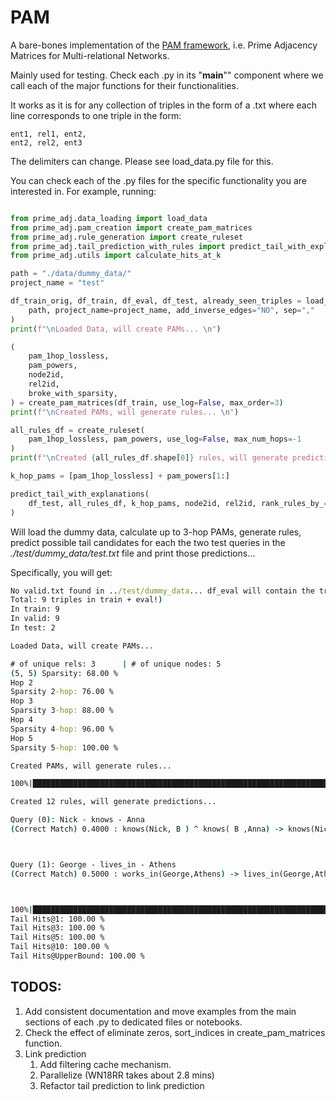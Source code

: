 # PAM
A bare-bones implementation of the [PAM framework](https://arxiv.org/abs/2209.06575), i.e. Prime Adjacency Matrices for Multi-relational Networks.


Mainly used for testing.
Check each .py in its "__main__"" component where we call each of the major functions for their functionalities.

It works as it is for any collection of triples in the form of a .txt where each line corresponds to one triple
in the form:

```
ent1, rel1, ent2,
ent2, rel2, ent3
```
The delimiters can change. Please see load_data.py file for this.

You can check each of the .py files for the specific functionality you are interested in.
For example, running:

```py

from prime_adj.data_loading import load_data
from prime_adj.pam_creation import create_pam_matrices
from prime_adj.rule_generation import create_ruleset
from prime_adj.tail_prediction_with_rules import predict_tail_with_explanations
from prime_adj.utils import calculate_hits_at_k

path = "./data/dummy_data/"
project_name = "test"

df_train_orig, df_train, df_eval, df_test, already_seen_triples = load_data(
    path, project_name=project_name, add_inverse_edges="NO", sep=","
)
print(f"\nLoaded Data, will create PAMs... \n")

(
    pam_1hop_lossless,
    pam_powers,
    node2id,
    rel2id,
    broke_with_sparsity,
) = create_pam_matrices(df_train, use_log=False, max_order=3)
print(f"\nCreated PAMs, will generate rules... \n")

all_rules_df = create_ruleset(
    pam_1hop_lossless, pam_powers, use_log=False, max_num_hops=-1
)
print(f"\nCreated {all_rules_df.shape[0]} rules, will generate predictions...  \n")

k_hop_pams = [pam_1hop_lossless] + pam_powers[1:]

predict_tail_with_explanations(
    df_test, all_rules_df, k_hop_pams, node2id, rel2id, rank_rules_by_="score"
)

```

Will load the dummy data, calculate up to 3-hop PAMs, generate rules, predict possible tail candidates for each the two test queries in the *./test/dummy_data/test.txt* file and print those predictions...

Specifically, you will get:

```cmd
No valid.txt found in ../test/dummy_data... df_eval will contain the train data..
Total: 9 triples in train + eval!)
In train: 9
In valid: 9
In test: 2

Loaded Data, will create PAMs... 

# of unique rels: 3      | # of unique nodes: 5
(5, 5) Sparsity: 68.00 %
Hop 2
Sparsity 2-hop: 76.00 %
Hop 3
Sparsity 3-hop: 88.00 %
Hop 4
Sparsity 4-hop: 96.00 %
Hop 5
Sparsity 5-hop: 100.00 %

Created PAMs, will generate rules... 

100%|██████████████████████████████████████████████████████████████████████████████████████████████████████████| 5/5 [00:00<00:00, 806.19it/s]

Created 12 rules, will generate predictions...  

Query (0): Nick - knows - Anna
(Correct Match) 0.4000 : knows(Nick, B ) ^ knows( B ,Anna) -> knows(Nick,Anna)



Query (1): George - lives_in - Athens
(Correct Match) 0.5000 : works_in(George,Athens) -> lives_in(George,Athens)



100%|██████████████████████████████████████████████████████████████████████████████████████████████████████████| 2/2 [00:00<00:00, 300.44it/s]
Tail Hits@1: 100.00 %
Tail Hits@3: 100.00 %
Tail Hits@5: 100.00 %
Tail Hits@10: 100.00 %
Tail Hits@UpperBound: 100.00 %
```



## TODOS:

1. Add consistent documentation and move examples from the main sections of each .py to dedicated files or notebooks.
2. Check the effect of eliminate zeros, sort_indices in create_pam_matrices function.
3. Link prediction
   1. Add filtering cache mechanism.
   2. Parallelize (WN18RR takes about 2.8 mins)
   3. Refactor tail prediction to link prediction



